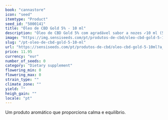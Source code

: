 ```yaml
---
book: "cannastore"
icon: "seed"
itemtype: "Product"
seed_id: "5000141"
title: "Óleo de CBD Gold 5% - 10 ml"
description: "Óleo de CBD Gold 5% com agradável sabor a nozes ✓10 ml (500 mg CBD) ✓ Usar duas vezes ao dia ✓ Produto vegan e vegetariano ✓ Óleo de cânhamo orgânico"
image: "https://img.sensiseeds.com/pt/produtos-de-cbd/oleo-cbd-gold-5-10ml-image.png"
slug: "/pt-oleo-de-cbd-gold-5-10-ml"
url: "https://sensiseeds.com/pt/produtos-de-cbd/oleo-cbd-gold-5-10ml?a_aid=cannastore"
price: 11.95
currency: "eur"
number_of_seeds: 0
category: "Dietary supplement"
flowering_min: 0
flowering_max: 0
strain_type: ""
climate_zone: ""
yield: ""
heigh_gain: ""
locale: "pt"
---
```

Um produto aromático que proporciona calma e equilíbrio.
